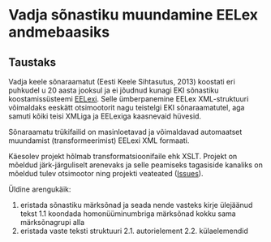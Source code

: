 # Vadja sõnastiku muundamine EELex andmebaasiks

## Taustaks
Vadja keele sõnaraamatut (Eesti Keele Sihtasutus, 2013) koostati eri puhkudel u 20 aasta jooksul ja ei jõudnud kunagi EKI sõnastiku koostamissüsteemi [EELexi](http://eelex.eki.ee/). Selle ümberpanemine EELex XML-struktuuri võimaldaks eeskätt otsimootorit nagu teistelgi EKI sõnaraamatutel, aga samuti kõiki teisi XMLiga ja EELexiga kaasnevaid hüvesid.

Sõnaraamatu trükifailid on masinloetavad ja võimaldavad automaatset muundamist (transformeerimist) EELexi XML formaati.

Käesolev projekt hõlmab transformatsioonifaile ehk XSLT. Projekt on mõeldud järk-järguliselt arenevaks ja selle peamiseks tagasiside kanaliks on mõeldud tulev otsimootor ning projekti veateated ([Issues](https://github.com/kristiank/vadja-eelex/issues)).

Üldine arengukäik:
1. eristada sõnastiku märksõnad ja seada nende vasteks kirje ülejäänud tekst
1.1 koondada homonüüminumbriga märksõnad kokku sama märksõnagrupi alla
2. eristada vaste teksti struktuuri
2.1. autorielement
2.2. külaelemendid

